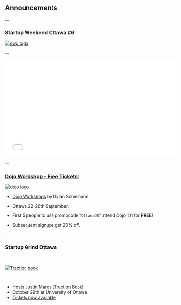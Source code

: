 ## Announcements

--

### Startup Weekend Ottawa #6

[![swo logo](img/startup-weekend-slide.png)](http://www.eventbrite.com/e/startup-weekend-ottawa-change-the-ratio-oct-3-5-2014-tickets-12297513193?aff=es2&rank=1)

--

 <iframe width="560" height="315" src="//www.youtube.com/embed/FyrP0S9rUPg" frameborder="0" allowfullscreen></iframe>

--

### [Dojo Workshop - Free Tickets!](http://www.sitepen.com/workshops/)

[![dojo logo](http://dojotoolkit.org/images/logo.png)](http://www.sitepen.com/workshops/)

- [Dojo Workshops](http://www.sitepen.com/workshops/) by Dylan Schiemann

- Ottawa 22-26th September.

- First 5 people to use promocode "``OttawaJS``" attend Dojo 101 for **FREE**!

- Subsequent signups get 20% off.


--

### Startup Grind Ottawa

<br />

 [![Traction book](http://photos2.meetupstatic.com/photos/event/d/d/1/0/global_266516592.jpeg)](http://www.eventbrite.com/e/startup-grind-ottawa-hosts-justin-mares-traction-book-tickets-12227471697)

<br />

 - Hosts Justin Mares ([Traction Book](http://tractionbook.com/))
 - October 29th at University of Ottawa
 - [Tickets now available](http://www.eventbrite.com/e/startup-grind-ottawa-hosts-justin-mares-traction-book-tickets-12227471697)